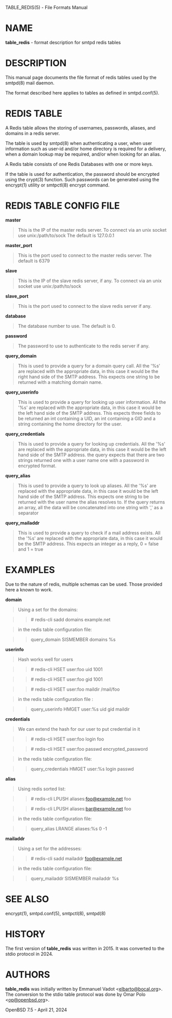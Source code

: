 TABLE\_REDIS(5) - File Formats Manual

# NAME

**table\_redis** - format description for smtpd redis tables

# DESCRIPTION

This manual page documents the file format of redis tables used by the
smtpd(8)
mail daemon.

The format described here applies to tables as defined in
smtpd.conf(5).

# REDIS TABLE

A Redis table allows the storing of usernames, passwords, aliases, and domains
in a redis server.

The table is used by
smtpd(8)
when authenticating a user, when user information such as user-id and/or
home directory is required for a delivery, when a domain lookup may be required,
and/or when looking for an alias.

A Redis table consists of one Redis Databases with one or more keys.

If the table is used for authentication, the password should be
encrypted using the
crypt(3)
function.
Such passwords can be generated using the
encrypt(1)
utility or
smtpctl(8)
encrypt command.

# REDIS TABLE CONFIG FILE

**master**

> This is the IP of the master redis server.
> To connect via an unix socket use unix:/path/to/sock
> The default is 127.0.0.1

**master\_port**

> This is the port used to connect to the master redis server.
> The default is 6379

**slave**

> This is the IP of the slave redis server, if any.
> To connect via an unix socket use unix:/path/to/sock

**slave\_port**

> This is the port used to connect to the slave redis server if any.

**database**

> The database number to use.
> The default is 0.

**password**

> The password to use to authenticate to the redis server if any.

**query\_domain**

> This is used to provide a query for a domain query call.
> All the '%s' are replaced
> with the appropriate data, in this case it would be the right hand side of
> the SMTP address.
> This expects one string to be returned with a matching domain name.

**query\_userinfo**

> This is used to provide a query for looking up user information.
> All the '%s' are replaced with the appropriate data, in this case it
> would be the left hand side of the SMTP address.
> This expects three fields to be returned an int containing a UID, an int
> containing a GID
> and a string containing the home directory for the user.

**query\_credentials**

> This is used to provide a query for looking up credentials.
> All the '%s' are replaced
> with the appropriate data, in this case it would be the left hand side of
> the SMTP address.
> the query expects that there are two strings returned one with a
> user name one with a password in encrypted format.

**query\_alias**

> This is used to provide a query to look up aliases.
> All the '%s' are replaced with the appropriate data, in this case it would
> be the left hand side of the SMTP address.
> This expects one string to be returned with the user name the alias resolves to.
> If the query returns an array, all the data will be concatenated into one
> string with ',' as a separator

**query\_mailaddr**

> This is used to provide a query to check if a mail address exists.
> All the '%s' are replaced with the appropriate data, in this case it would
> be the SMTP address.
> This expects an integer as a reply, 0 = false and 1 = true

# EXAMPLES

Due to the nature of redis, multiple schemas can be used.
Those provided here a known to work.

**domain**

> Using a set for the domains:

> > \# redis-cli sadd domains example.net

> in the redis table configuration file:

> > query\_domain SISMEMBER domains %s

**userinfo**

> Hash works well for users

> > \# redis-cli HSET user:foo uid 1001

> > \# redis-cli HSET user:foo gid 1001

> > \# redis-cli HSET user:foo maildir /mail/foo

> in the redis table configuration file :

> > query\_userinfo HMGET user:%s uid gid maildir

**credentials**

> We can extend the hash for our user to put credential in it

> > \# redis-cli HSET user:foo login foo

> > \# redis-cli HSET user:foo passwd encrypted\_password

> in the redis table configuration file:

> > query\_credentials HMGET user:%s login passwd

**alias**

> Using redis sorted list:

> > \# redis-cli LPUSH aliases:foo@example.net foo

> > \# redis-cli LPUSH aliases:bar@example.net foo

> in the redis table configuration file:

> > query\_alias LRANGE aliases:%s 0 -1

**mailaddr**

> Using a set for the addresses:

> > \# redis-cli sadd mailaddr foo@example.net

> in the redis table configuration file:

> > query\_mailaddr SISMEMBER mailaddr %s

# SEE ALSO

encrypt(1),
smtpd.conf(5),
smtpctl(8),
smtpd(8)

# HISTORY

The first version of
**table\_redis**
was written in 2015.
It was converted to the stdio protocol in 2024.

# AUTHORS

**table\_redis**
was initially written by
Emmanuel Vadot &lt;[elbarto@bocal.org](mailto:elbarto@bocal.org)&gt;.
The conversion to the stdio table protocol was done by
Omar Polo &lt;[op@openbsd.org](mailto:op@openbsd.org)&gt;.

OpenBSD 7.5 - April 21, 2024
